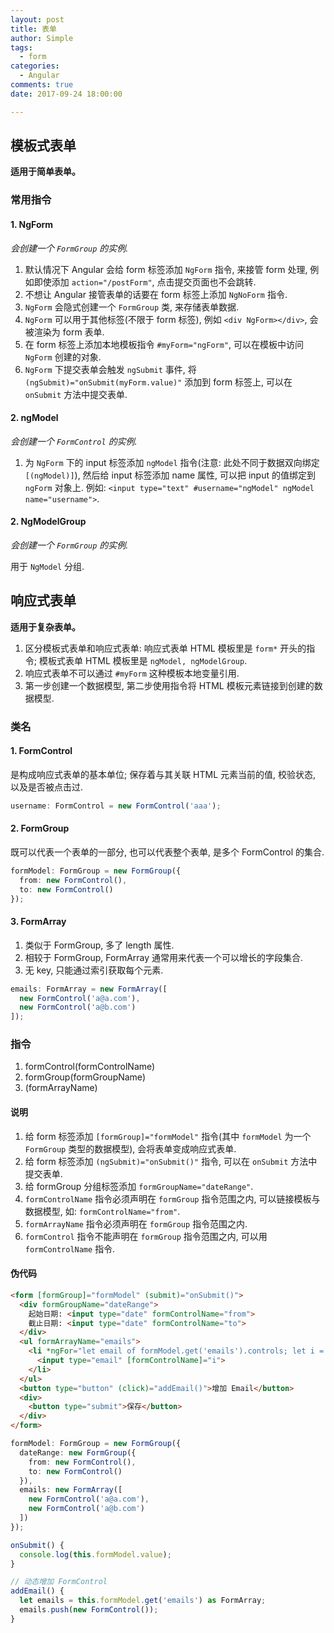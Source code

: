```yaml
---
layout: post
title: 表单
author: Simple
tags:
  - form
categories:
  - Angular
comments: true
date: 2017-09-24 18:00:00

---
```


## 模板式表单

**适用于简单表单。**

### 常用指令
#### 1. NgForm
*会创建一个 `FormGroup` 的实例.*

1. 默认情况下 Angular 会给 form 标签添加 `NgForm` 指令, 来接管 form 处理, 例如即使添加 `action="/postForm"`, 点击提交页面也不会跳转.
2. 不想让 Angular 接管表单的话要在 form 标签上添加 `NgNoForm` 指令.
3. `NgForm` 会隐式创建一个 `FormGroup` 类, 来存储表单数据.
4. `NgForm` 可以用于其他标签(不限于 form 标签), 例如 `<div NgForm></div>`, 会被渲染为 form 表单.
5. 在 form 标签上添加本地模板指令 `#myForm="ngForm"`, 可以在模板中访问 `NgForm` 创建的对象.
6. `NgForm` 下提交表单会触发 `ngSubmit` 事件, 将 `(ngSubmit)="onSubmit(myForm.value)"` 添加到 form 标签上, 可以在 `onSubmit` 方法中提交表单.

<!-- more -->

#### 2. ngModel
*会创建一个 `FormControl` 的实例.*

1. 为 `NgForm` 下的 input 标签添加 `ngModel` 指令(注意: 此处不同于数据双向绑定 `[(ngModel)]`), 然后给 input 标签添加 name 属性, 可以把 input 的值绑定到 `ngForm` 对象上.
   例如: `<input type="text" #username="ngModel" ngModel name="username">`.

#### 2. NgModelGroup
*会创建一个 `FormGroup` 的实例.*

用于 `NgModel` 分组.


## 响应式表单

**适用于复杂表单。**

1. 区分模板式表单和响应式表单: 响应式表单 HTML 模板里是 `form*` 开头的指令; 模板式表单 HTML 模板里是 `ngModel, ngModelGroup`.
2. 响应式表单不可以通过 `#myForm` 这种模板本地变量引用.
3. 第一步创建一个数据模型, 第二步使用指令将 HTML 模板元素链接到创建的数据模型.

### 类名
#### 1. FormControl
是构成响应式表单的基本单位; 保存着与其关联 HTML 元素当前的值, 校验状态, 以及是否被点击过.

``` typescript
username: FormControl = new FormControl('aaa');
```

#### 2. FormGroup
既可以代表一个表单的一部分, 也可以代表整个表单, 是多个 FormControl 的集合.

``` typescript
formModel: FormGroup = new FormGroup({
  from: new FormControl(),
  to: new FormControl()
});
```

#### 3. FormArray
1. 类似于 FormGroup, 多了 length 属性.
2. 相较于 FormGroup, FormArray 通常用来代表一个可以增长的字段集合.
3. 无 key, 只能通过索引获取每个元素.

``` typescript
emails: FormArray = new FormArray([
  new FormControl('a@a.com'),
  new FormControl('a@b.com')
]);
```

### 指令
1. formControl(formControlName)
2. formGroup(formGroupName)
3. (formArrayName)

#### 说明
1. 给 form 标签添加 `[formGroup]="formModel"` 指令(其中 `formModel` 为一个 `FormGroup` 类型的数据模型), 会将表单变成响应式表单.
2. 给 form 标签添加 `(ngSubmit)="onSubmit()"` 指令, 可以在 `onSubmit` 方法中提交表单.
3. 给 formGroup 分组标签添加 `formGroupName="dateRange"`.
4. `formControlName` 指令必须声明在 `formGroup` 指令范围之内, 可以链接模板与数据模型, 如: `formControlName="from"`.
5. `formArrayName` 指令必须声明在 `formGroup` 指令范围之内.
6. `formControl` 指令不能声明在 `formGroup` 指令范围之内, 可以用 `formControlName` 指令.

#### 伪代码
``` html
<form [formGroup]="formModel" (submit)="onSubmit()">
  <div formGroupName="dateRange">
    起始日期: <input type="date" formControlName="from">
    截止日期: <input type="date" formControlName="to">
  </div>
  <ul formArrayName="emails">
    <li *ngFor="let email of formModel.get('emails').controls; let i = index;">
      <input type="email" [formControlName]="i">
    </li>
  </ul>
  <button type="button" (click)="addEmail()">增加 Email</button>
  <div>
    <button type="submit">保存</button>
  </div>
</form>
```

``` typescript
formModel: FormGroup = new FormGroup({
  dateRange: new FormGroup({
    from: new FormControl(),
    to: new FormControl()
  }),
  emails: new FormArray([
    new FormControl('a@a.com'),
    new FormControl('a@b.com')
  ])
});

onSubmit() {
  console.log(this.formModel.value);
}

// 动态增加 FormControl
addEmail() {
  let emails = this.formModel.get('emails') as FormArray;
  emails.push(new FormControl());
}
```


